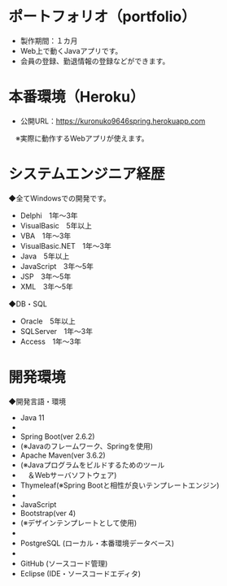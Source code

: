 # ポートフォリオ（portfolio）
* 製作期間：１カ月
* Web上で動くJavaアプリです。
* 会員の登録、勤退情報の登録などができます。

# 本番環境（Heroku）
* 公開URL：https://kuronuko9646spring.herokuapp.com

　※実際に動作するWebアプリが使えます。

# システムエンジニア経歴
◆全てWindowsでの開発です。
* Delphi　1年～3年
* VisualBasic　5年以上
* VBA　1年～3年
* VisualBasic.NET　1年～3年
* Java　5年以上
* JavaScript　3年～5年
* JSP　3年～5年
* XML　3年～5年

◆DB・SQL
* Oracle　5年以上
* SQLServer　1年～3年
* Access　1年～3年

# 開発環境
◆開発言語・環境
* Java 11
* 　
* Spring Boot(ver 2.6.2)
* (※Javaのフレームワーク、Springを使用)
* Apache Maven(ver 3.6.2)
* (※Javaプログラムをビルドするためのツール
*  　＆Webサーバソフトウェア)
* Thymeleaf(※Spring Bootと相性が良いテンプレートエンジン)
* 　
* JavaScript
* Bootstrap(ver 4)
* (※デザインテンプレートとして使用)
* 　
* PostgreSQL (ローカル・本番環境データベース)
* 　
* GitHub (ソースコード管理)
* Eclipse (IDE・ソースコードエディタ)